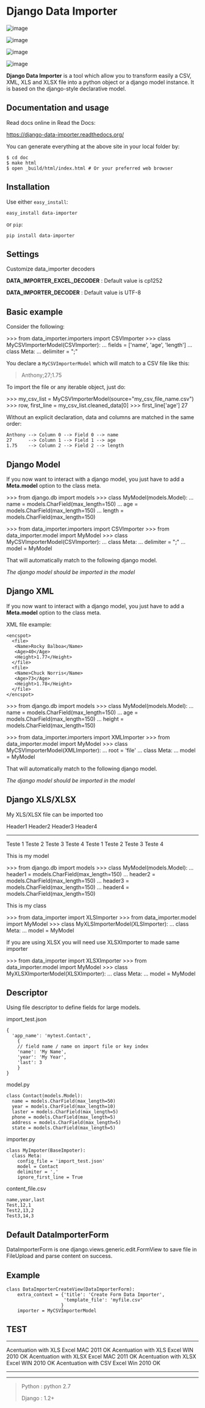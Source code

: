 Django Data Importer
====================

![image](https://travis-ci.org/valdergallo/data-importer.png?branch=master%0A%20:target:%20https://travis-ci.org/valdergallo/data-importer)

![image](http://img.shields.io/pypi/v/data-importer.svg%0A%20:target:%20https://pypi.python.org/pypi/data-importer)

![image](https://pypip.in/d/data-importer/badge.png%0A%20:target:%20https://www.djangopackages.com/packages/p/data-importer/)

![image](http://img.shields.io/badge/license-BSD-yellow.svg%0A%20:target:%20http://opensource.org/licenses/BSD-3-Clause)

**Django Data Importer** is a tool which allow you to transform easily a
CSV, XML, XLS and XLSX file into a python object or a django model
instance. It is based on the django-style declarative model.

Documentation and usage
-----------------------

Read docs online in Read the Docs:

<https://django-data-importer.readthedocs.org/>

You can generate everything at the above site in your local folder by:

    $ cd doc
    $ make html
    $ open _build/html/index.html # Or your preferred web browser

Installation
------------

Use either `easy_install`:

    easy_install data-importer

or `pip`:

    pip install data-importer

Settings
--------

Customize data\_importer decoders

**DATA\_IMPORTER\_EXCEL\_DECODER**
:   Default value is cp1252

**DATA\_IMPORTER\_DECODER**
:   Default value is UTF-8

Basic example
-------------

Consider the following:

\>\>\> from data\_importer.importers import CSVImporter \>\>\> class
MyCSVImporterModel(CSVImporter): ... fields = ['name', 'age', 'length']
... class Meta: ... delimiter = ";"

You declare a `MyCSVImporterModel` which will match to a CSV file like
this:

> Anthony;27;1.75

To import the file or any iterable object, just do:

\>\>\> my\_csv\_list =
MyCSVImporterModel(source="my\_csv\_file\_name.csv") \>\>\> row,
first\_line = my\_csv\_list.cleaned\_data[0] \>\>\> first\_line['age']
27

Without an explicit declaration, data and columns are matched in the
same order:

    Anthony --> Column 0 --> Field 0 --> name
    27      --> Column 1 --> Field 1 --> age
    1.75    --> Column 2 --> Field 2 --> length

Django Model
------------

If you now want to interact with a django model, you just have to add a
**Meta.model** option to the class meta.

\>\>\> from django.db import models \>\>\> class MyModel(models.Model):
... name = models.CharField(max\_length=150) ... age =
models.CharField(max\_length=150) ... length =
models.CharField(max\_length=150)

\>\>\> from data\_importer.importers import CSVImporter \>\>\> from
data\_importer.model import MyModel \>\>\> class
MyCSVImporterModel(CSVImporter): ... class Meta: ... delimiter = ";" ...
model = MyModel

That will automatically match to the following django model.

*The django model should be imported in the model*

Django XML
----------

If you now want to interact with a django model, you just have to add a
**Meta.model** option to the class meta.

XML file example:

~~~~ {.sourceCode .guess}
<encspot>
  <file>
   <Name>Rocky Balboa</Name>
   <Age>40</Age>
   <Height>1.77</Height>
  </file>
  <file>
   <Name>Chuck Norris</Name>
   <Age>73</Age>
   <Height>1.78</Height>
  </file>
</encspot>
~~~~

\>\>\> from django.db import models \>\>\> class MyModel(models.Model):
... name = models.CharField(max\_length=150) ... age =
models.CharField(max\_length=150) ... height =
models.CharField(max\_length=150)

\>\>\> from data\_importer.importers import XMLImporter \>\>\> from
data\_importer.model import MyModel \>\>\> class
MyCSVImporterModel(XMLImporter): ... root = 'file' ... class Meta: ...
model = MyModel

That will automatically match to the following django model.

*The django model should be imported in the model*

Django XLS/XLSX
---------------

My XLS/XLSX file can be imported too

  Header1    Header2    Header3    Header4
  ---------- ---------- ---------- ----------
  Teste 1    Teste 2    Teste 3    Teste 4
  Teste 1    Teste 2    Teste 3    Teste 4

This is my model

\>\>\> from django.db import models \>\>\> class MyModel(models.Model):
... header1 = models.CharField(max\_length=150) ... header2 =
models.CharField(max\_length=150) ... header3 =
models.CharField(max\_length=150) ... header4 =
models.CharField(max\_length=150)

This is my class

\>\>\> from data\_importer import XLSImporter \>\>\> from
data\_importer.model import MyModel \>\>\> class
MyXLSImporterModel(XLSImporter): ... class Meta: ... model = MyModel

If you are using XLSX you will need use XLSXImporter to made same
importer

\>\>\> from data\_importer import XLSXImporter \>\>\> from
data\_importer.model import MyModel \>\>\> class
MyXLSXImporterModel(XLSXImporter): ... class Meta: ... model = MyModel

Descriptor
----------

Using file descriptor to define fields for large models.

import\_test.json

~~~~ {.sourceCode .javascript}
{
  'app_name': 'mytest.Contact',
    {
    // field name / name on import file or key index
    'name': 'My Name',
    'year': 'My Year',
    'last': 3
    }
}
~~~~

model.py

~~~~ {.sourceCode .python}
class Contact(models.Model):
  name = models.CharField(max_length=50)
  year = models.CharField(max_length=10)
  laster = models.CharField(max_length=5)
  phone = models.CharField(max_length=5)
  address = models.CharField(max_length=5)
  state = models.CharField(max_length=5)
~~~~

importer.py

~~~~ {.sourceCode .python}
class MyImpoter(BaseImpoter):
  class Meta:
    config_file = 'import_test.json'
    model = Contact
    delimiter = ','
    ignore_first_line = True
~~~~

content\_file.csv

~~~~ {.sourceCode .guest}
name,year,last
Test,12,1
Test2,13,2
Test3,14,3
~~~~

Default DataImporterForm
------------------------

DataImporterForm is one django.views.generic.edit.FormView to save file
in FileUpload and parse content on success.

Example
-------

~~~~ {.sourceCode .guest}
class DataImporterCreateView(DataImporterForm):
    extra_context = {'title': 'Create Form Data Importer',
                     'template_file': 'myfile.csv'
                    }
    importer = MyCSVImporterModel
~~~~

TEST
----

  ------------------------ --------------------- ------
  Acentuation with XLS     Excel MAC 2011        OK
  Acentuation with XLS     Excel WIN 2010        OK
  Acentuation with XLSX    Excel MAC 2011        OK
  Acentuation with XLSX    Excel WIN 2010        OK
  Acentuation with CSV     Excel Win 2010        OK
  ------------------------ --------------------- ------

* * * * *

> Python
> :   python 2.7
>
> Django
> :   1.2+
>

